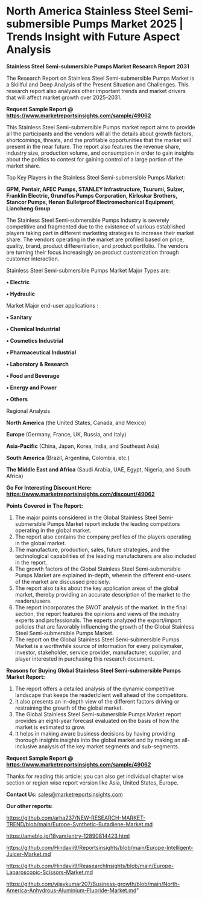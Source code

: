 # North America Stainless Steel Semi-submersible Pumps Market 2025 | Trends Insight with Future Aspect Analysis

<strong>Stainless Steel Semi-submersible Pumps Market Research Report 2031</strong>

The Research Report on Stainless Steel Semi-submersible Pumps Market is a Skillful and Deep Analysis of the Present Situation and Challenges. This research report also analyzes other important trends and market drivers that will affect market growth over 2025-2031.

<strong>Request Sample Report @ <a href=https://www.marketreportsinsights.com/sample/49062>https://www.marketreportsinsights.com/sample/49062</a></strong>

This Stainless Steel Semi-submersible Pumps market report aims to provide all the participants and the vendors will all the details about growth factors, shortcomings, threats, and the profitable opportunities that the market will present in the near future. The report also features the revenue share, industry size, production volume, and consumption in order to gain insights about the politics to contest for gaining control of a large portion of the market share.

Top Key Players in the Stainless Steel Semi-submersible Pumps Market:

<strong>GPM, Pentair, AFEC Pumps, STANLEY Infrastructure, Tsurumi, Sulzer, Franklin Electric, Grundfos Pumps Corporation, Kirloskar Brothers, Stancor Pumps, Henan Bulletproof Electromechanical Equipment, Liancheng Group</strong>

The Stainless Steel Semi-submersible Pumps Industry is severely competitive and fragmented due to the existence of various established players taking part in different marketing strategies to increase their market share. The vendors operating in the market are profiled based on price, quality, brand, product differentiation, and product portfolio. The vendors are turning their focus increasingly on product customization through customer interaction.

Stainless Steel Semi-submersible Pumps Market Major Types are:

<strong>•  Electric

•  Hydraulic</strong>

Market Major end-user applications :

<strong>•  Sanitary

•  Chemical Industrial

•  Cosmetics Industrial

•  Pharmaceutical Industrial

•  Laboratory & Research

•  Food and Beverage

•  Energy and Power

•  Others</strong>

Regional Analysis

</u><strong><b>North America</b></strong> (the United States, Canada, and Mexico)

<strong><b>Europe </b></strong>(Germany, France, UK, Russia, and Italy)

<strong><b>Asia-Pacific</b></strong> (China, Japan, Korea, India, and Southeast Asia)

<strong><b>South America</b></strong> (Brazil, Argentina, Colombia, etc.)

<strong><b>The Middle East and Africa</b></strong> (Saudi Arabia, UAE, Egypt, Nigeria, and South Africa)

<strong>Go For Interesting Discount Here: <a href=https://www.marketreportsinsights.com/discount/49062>https://www.marketreportsinsights.com/discount/49062</a></strong>

<strong>Points Covered in The Report:</strong>
<ol>
  <li>The major points considered in the Global Stainless Steel Semi-submersible Pumps Market report include the leading competitors operating in the global market.</li>
  <li>The report also contains the company profiles of the players operating in the global market.</li>
  <li>The manufacture, production, sales, future strategies, and the technological capabilities of the leading manufacturers are also included in the report.</li>
  <li>The growth factors of the Global Stainless Steel Semi-submersible Pumps Market are explained in-depth, wherein the different end-users of the market are discussed precisely.</li>
  <li>The report also talks about the key application areas of the global market, thereby providing an accurate description of the market to the readers/users.</li>
  <li>The report incorporates the SWOT analysis of the market. In the final section, the report features the opinions and views of the industry experts and professionals. The experts analyzed the export/import policies that are favorably influencing the growth of the Global Stainless Steel Semi-submersible Pumps Market.</li>
  <li>The report on the Global Stainless Steel Semi-submersible Pumps Market is a worthwhile source of information for every policymaker, investor, stakeholder, service provider, manufacturer, supplier, and player interested in purchasing this research document.</li>
</ol>
<strong>Reasons for Buying Global Stainless Steel Semi-submersible Pumps Market Report:</strong>

<ol>
  <li>The report offers a detailed analysis of the dynamic competitive landscape that keeps the reader/client well ahead of the competitors.</li>
  <li>It also presents an in-depth view of the different factors driving or restraining the growth of the global market.</li>
  <li>The Global Stainless Steel Semi-submersible Pumps Market report provides an eight-year forecast evaluated on the basis of how the market is estimated to grow.</li>
  <li>It helps in making aware business decisions by having providing thorough insights insights into the global market and by making an all-inclusive analysis of the key market segments and sub-segments.</li>
</ol>
<strong>Request Sample Report @ <a href=https://www.marketreportsinsights.com/sample/49062>https://www.marketreportsinsights.com/sample/49062</a></strong>


Thanks for reading this article; you can also get individual chapter wise section or region wise report version like Asia, United States, Europe.

<strong>Contact Us:</strong>
sales@marketreportsinsights.com

<strong>Our other reports:</strong>

<a href=https://github.com/arha237/NEW-RESEARCH-MARKET-TREND/blob/main/Europe-Synthetic-Butadiene-Market.md>https://github.com/arha237/NEW-RESEARCH-MARKET-TREND/blob/main/Europe-Synthetic-Butadiene-Market.md</a>

<a href=https://ameblo.jp/18yam/entry-12890814423.html>https://ameblo.jp/18yam/entry-12890814423.html</a>

<a href=https://github.com/Hindavii9/Reportsinsights/blob/main/Europe-Intelligent-Juicer-Market.md>https://github.com/Hindavii9/Reportsinsights/blob/main/Europe-Intelligent-Juicer-Market.md</a>

<a href=https://github.com/Hindavii9/ReasearchInsights/blob/main/Europe-Laparoscopic-Scissors-Market.md>https://github.com/Hindavii9/ReasearchInsights/blob/main/Europe-Laparoscopic-Scissors-Market.md</a>

<a href=https://github.com/vijaykumar207/Business-growth/blob/main/North-America-Anhydrous-Aluminium-Fluoride-Market.md>https://github.com/vijaykumar207/Business-growth/blob/main/North-America-Anhydrous-Aluminium-Fluoride-Market.md</a>"
